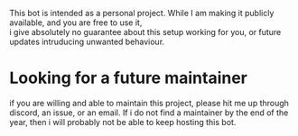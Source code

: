 This bot is intended as a personal project. While I am making it publicly available, and you are free to use it,  
i give absolutely no guarantee about this setup working for you, or future updates intruducing unwanted behaviour.

# Looking for a future maintainer  
if you are willing and able to maintain this project, please hit me up through discord, an issue, or an email.
If i do not find a maintainer by the end of the year, then i will probably not be able to keep hosting this bot.
